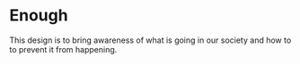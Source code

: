 # Enough
This design is to bring awareness of what is going in our society and how to to prevent it from happening.
